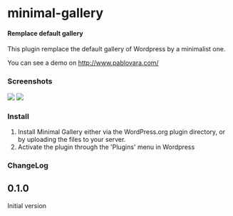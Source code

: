 minimal-gallery
==================

#### Remplace default gallery ####

This plugin remplace the default gallery of Wordpress by a minimalist one.

You can see a demo on http://www.pablovara.com/

### Screenshots ###

<img src="https://github.com/noknokstdio/minimalist-gallery/raw/master/screenshot-1.png" />
<img src="https://github.com/noknokstdio/minimalist-gallery/raw/master/screenshot-2.png" />

### Install ###

1. Install Minimal Gallery either via the WordPress.org plugin directory, or by uploading the files to your server.
2. Activate the plugin through the 'Plugins' menu in Wordpress

### ChangeLog ###

## 0.1.0 ##
Initial version